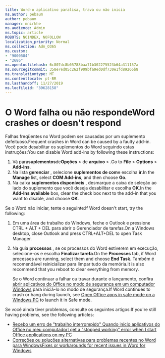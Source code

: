 ```yaml
---
title: Word-o aplicativo paralisa, trava ou não inicia
ms.author: pebaum
author: pebaum
manager: mnirkhe
ms.audience: Admin
ms.topic: article
ROBOTS: NOINDEX, NOFOLLOW
localization_priority: Normal
ms.collection: Adm_O365
ms.custom:
- "9000584"
- "2686"
ms.openlocfilehash: 6c807dc8b05788baa71b302275523b64a311157a
ms.sourcegitcommit: 358e7ed05c262f909bfa9ed0df730e1fd89266b8
ms.translationtype: MT
ms.contentlocale: pt-BR
ms.lasthandoff: 11/27/2019
ms.locfileid: "39628158"
---
```

# <a name="word-crashes-or-doesnt-respond"></a><span data-ttu-id="baf0f-102">O Word falha ou não responde</span><span class="sxs-lookup"><span data-stu-id="baf0f-102">Word crashes or doesn't respond</span></span>

<span data-ttu-id="baf0f-103">Falhas freqüentes no Word podem ser causadas por um suplemento defeituoso.</span><span class="sxs-lookup"><span data-stu-id="baf0f-103">Frequent crashes in Word can be caused by a faulty add-in.</span></span> <span data-ttu-id="baf0f-104">Você pode desabilitar os suplementos do Word seguindo estas instruções:</span><span class="sxs-lookup"><span data-stu-id="baf0f-104">You can disable Word add-ins by following these instructions:</span></span>

1. <span data-ttu-id="baf0f-105">Vá para**suplementos**de**Opções** > de **arquivo** > .</span><span class="sxs-lookup"><span data-stu-id="baf0f-105">Go to **File** > **Options** > **Add-ins**.</span></span>
2. <span data-ttu-id="baf0f-106">Na lista **gerenciar** , selecione **suplementos de com**e escolha **ir**.</span><span class="sxs-lookup"><span data-stu-id="baf0f-106">In the **Manage** list, select **COM Add-ins**, and then choose **Go**.</span></span>
3. <span data-ttu-id="baf0f-107">Na caixa **suplementos disponíveis** , desmarque a caixa de seleção ao lado do suplemento que você deseja desabilitar e escolha **OK**.</span><span class="sxs-lookup"><span data-stu-id="baf0f-107">In the **Add-Ins available** box, clear the check box next to the add-in that you want to disable, and choose **OK**.</span></span>

<span data-ttu-id="baf0f-108">Se o Word não iniciar, tente o seguinte:</span><span class="sxs-lookup"><span data-stu-id="baf0f-108">If Word doesn't start, try the following:</span></span>

1.   <span data-ttu-id="baf0f-109">Em uma área de trabalho do Windows, feche o Outlook e pressione CTRL + ALT + DEL para abrir o Gerenciador de tarefas.</span><span class="sxs-lookup"><span data-stu-id="baf0f-109">On a Windows desktop, close Outlook and press CTRL+ALT+DEL to open Task Manager.</span></span> 
2. <span data-ttu-id="baf0f-110">Na guia **processos** , se os processos do Word estiverem em execução, selecione-os e escolha **Finalizar tarefa**.</span><span class="sxs-lookup"><span data-stu-id="baf0f-110">On the **Processes** tab, if Word processes are running, select them and choose **End Task**.</span></span> <span data-ttu-id="baf0f-111">Também é recomendável reinicializar para limpar tudo da memória.</span><span class="sxs-lookup"><span data-stu-id="baf0f-111">It is also recommend that you reboot to clear everything from memory.</span></span>

    <span data-ttu-id="baf0f-112">Se o Word continuar a falhar ou travar durante o lançamento, confira [abrir aplicativos do Office no modo de segurança em um computador Windows](https://support.office.com/article/Open-Office-apps-in-safe-mode-on-a-Windows-PC-dedf944a-5f4b-4afb-a453-528af4f7ac72) para iniciá-lo no modo de segurança.</span><span class="sxs-lookup"><span data-stu-id="baf0f-112">If Word continues to crash or hang during launch, see [Open Office apps in safe mode on a Windows PC](https://support.office.com/article/Open-Office-apps-in-safe-mode-on-a-Windows-PC-dedf944a-5f4b-4afb-a453-528af4f7ac72) to launch it in Safe mode.</span></span>

<span data-ttu-id="baf0f-113">Se você ainda tiver problemas, consulte os seguintes artigos:</span><span class="sxs-lookup"><span data-stu-id="baf0f-113">If you're still having problems, see the following articles:</span></span> 
- [<span data-ttu-id="baf0f-114">Recebo um erro de "trabalho interrompido" Quando inicio aplicativos do Office no meu computador</span><span class="sxs-lookup"><span data-stu-id="baf0f-114">I get a "stopped working" error when I start Office applications on my PC</span></span>](https://support.office.com/article/52bd7985-4e99-4a35-84c8-2d9b8301a2fa)
- [<span data-ttu-id="baf0f-115">Correções ou soluções alternativas para problemas recentes no Word para Windows</span><span class="sxs-lookup"><span data-stu-id="baf0f-115">Fixes or workarounds for recent issues in Word for Windows</span></span>](https://support.office.com/article/bf6bf17c-2807-4871-83ce-e337ae8f0b86)